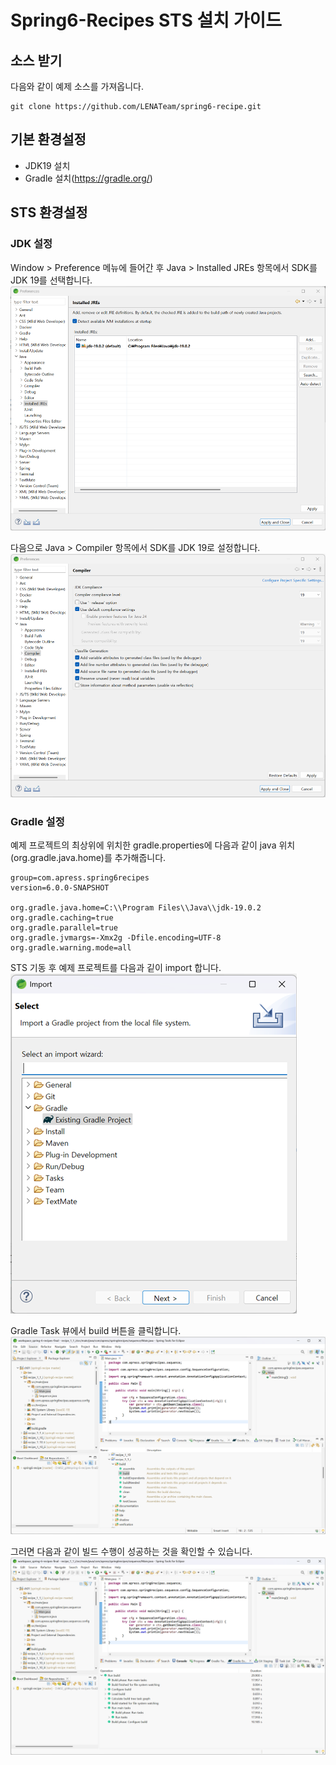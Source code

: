 # Spring6-Recipes STS 설치 가이드

## 소스 받기

다음와 같이 예제 소스를 가져옵니다.

```
git clone https://github.com/LENATeam/spring6-recipe.git
```

## 기본 환경설정

- JDK19 설치
- Gradle 설치(https://gradle.org/)

## STS 환경설정

### JDK 설정

Window > Preference 메뉴에 들어간 후 Java > Installed JREs 항목에서 SDK를 JDK 19를 선택합니다.  
![img](.//images/sts/sts-ide-java-settings-1.png)  

다음으로 Java > Compiler 항목에서 SDK를 JDK 19로 설정합니다.
![img](.//images/sts/sts-ide-java-settings-2.png)  

### Gradle 설정

예제 프로젝트의 최상위에 위치한 gradle.properties에 다음과 같이 java 위치(org.gradle.java.home)를 추가해줍니다.

```
group=com.apress.spring6recipes
version=6.0.0-SNAPSHOT

org.gradle.java.home=C:\\Program Files\\Java\\jdk-19.0.2
org.gradle.caching=true
org.gradle.parallel=true
org.gradle.jvmargs=-Xmx2g -Dfile.encoding=UTF-8
org.gradle.warning.mode=all
```

STS 기동 후 예제 프로젝트를 다음과 깉이 import 합니다.  
![img](.//images/sts/sts-gradle-project-import.png)

Gradle Task 뷰에서 build 버튼을 클릭합니다.  
![img](.//images/sts/sts-gradle-build.png)

그러면 다음과 같이 빌드 수행이 성공하는 것을 확인할 수 있습니다.
![img](.//images/sts/sts-gradle-build-success.png)
